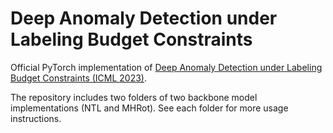 # Deep Anomaly Detection under Labeling Budget Constraints

Official PyTorch implementation of [Deep Anomaly Detection under Labeling Budget Constraints (ICML 2023)](https://arxiv.org/abs/2302.07832). 

The repository includes two folders of two backbone model implementations (NTL and MHRot). See each folder for more usage instructions.